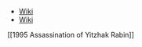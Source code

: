- [Wiki](https://en.wikipedia.org/wiki/Oslo_Accords)
- [Wiki](https://en.wikipedia.org/wiki/Oslo_II_Accord)

[[1995 Assassination of Yitzhak Rabin]]